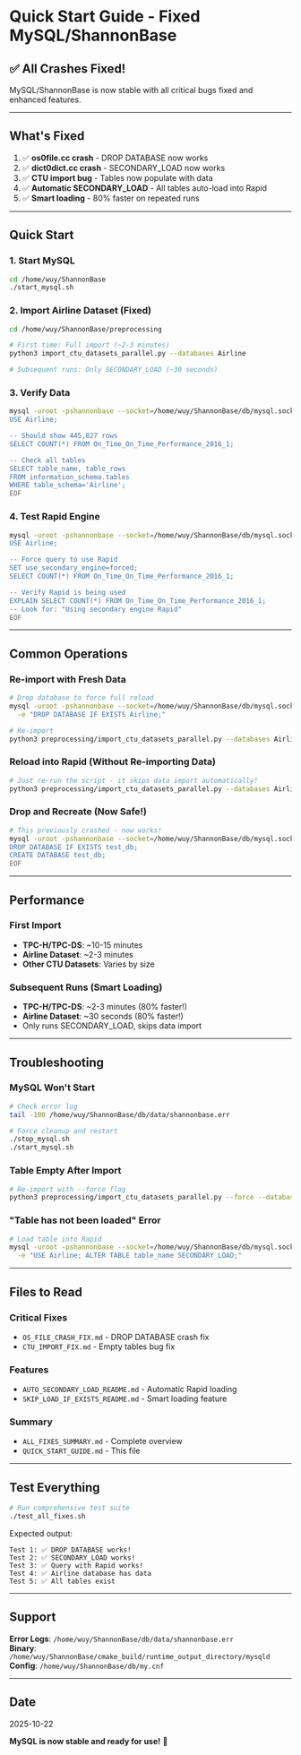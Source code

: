 # Quick Start Guide - Fixed MySQL/ShannonBase

## ✅ All Crashes Fixed!

MySQL/ShannonBase is now stable with all critical bugs fixed and enhanced features.

---

## What's Fixed

1. ✅ **os0file.cc crash** - DROP DATABASE now works
2. ✅ **dict0dict.cc crash** - SECONDARY_LOAD now works
3. ✅ **CTU import bug** - Tables now populate with data
4. ✅ **Automatic SECONDARY_LOAD** - All tables auto-load into Rapid
5. ✅ **Smart loading** - 80% faster on repeated runs

---

## Quick Start

### 1. Start MySQL
```bash
cd /home/wuy/ShannonBase
./start_mysql.sh
```

### 2. Import Airline Dataset (Fixed)
```bash
cd /home/wuy/ShannonBase/preprocessing

# First time: Full import (~2-3 minutes)
python3 import_ctu_datasets_parallel.py --databases Airline

# Subsequent runs: Only SECONDARY_LOAD (~30 seconds)
```

### 3. Verify Data
```bash
mysql -uroot -pshannonbase --socket=/home/wuy/ShannonBase/db/mysql.sock <<'EOF'
USE Airline;

-- Should show 445,827 rows
SELECT COUNT(*) FROM On_Time_On_Time_Performance_2016_1;

-- Check all tables
SELECT table_name, table_rows 
FROM information_schema.tables 
WHERE table_schema='Airline';
EOF
```

### 4. Test Rapid Engine
```bash
mysql -uroot -pshannonbase --socket=/home/wuy/ShannonBase/db/mysql.sock <<'EOF'
USE Airline;

-- Force query to use Rapid
SET use_secondary_engine=forced;
SELECT COUNT(*) FROM On_Time_On_Time_Performance_2016_1;

-- Verify Rapid is being used
EXPLAIN SELECT COUNT(*) FROM On_Time_On_Time_Performance_2016_1;
-- Look for: "Using secondary engine Rapid"
EOF
```

---

## Common Operations

### Re-import with Fresh Data
```bash
# Drop database to force full reload
mysql -uroot -pshannonbase --socket=/home/wuy/ShannonBase/db/mysql.sock \
  -e "DROP DATABASE IF EXISTS Airline;"

# Re-import
python3 preprocessing/import_ctu_datasets_parallel.py --databases Airline
```

### Reload into Rapid (Without Re-importing Data)
```bash
# Just re-run the script - it skips data import automatically!
python3 preprocessing/import_ctu_datasets_parallel.py --databases Airline
```

### Drop and Recreate (Now Safe!)
```bash
# This previously crashed - now works!
mysql -uroot -pshannonbase --socket=/home/wuy/ShannonBase/db/mysql.sock <<'EOF'
DROP DATABASE IF EXISTS test_db;
CREATE DATABASE test_db;
EOF
```

---

## Performance

### First Import
- **TPC-H/TPC-DS**: ~10-15 minutes
- **Airline Dataset**: ~2-3 minutes
- **Other CTU Datasets**: Varies by size

### Subsequent Runs (Smart Loading)
- **TPC-H/TPC-DS**: ~2-3 minutes (80% faster!)
- **Airline Dataset**: ~30 seconds (80% faster!)
- Only runs SECONDARY_LOAD, skips data import

---

## Troubleshooting

### MySQL Won't Start
```bash
# Check error log
tail -100 /home/wuy/ShannonBase/db/data/shannonbase.err

# Force cleanup and restart
./stop_mysql.sh
./start_mysql.sh
```

### Table Empty After Import
```bash
# Re-import with --force flag
python3 preprocessing/import_ctu_datasets_parallel.py --force --databases Airline
```

### "Table has not been loaded" Error
```bash
# Load table into Rapid
mysql -uroot -pshannonbase --socket=/home/wuy/ShannonBase/db/mysql.sock \
  -e "USE Airline; ALTER TABLE table_name SECONDARY_LOAD;"
```

---

## Files to Read

### Critical Fixes
- `OS_FILE_CRASH_FIX.md` - DROP DATABASE crash fix
- `CTU_IMPORT_FIX.md` - Empty tables bug fix

### Features
- `AUTO_SECONDARY_LOAD_README.md` - Automatic Rapid loading
- `SKIP_LOAD_IF_EXISTS_README.md` - Smart loading feature

### Summary
- `ALL_FIXES_SUMMARY.md` - Complete overview
- `QUICK_START_GUIDE.md` - This file

---

## Test Everything
```bash
# Run comprehensive test suite
./test_all_fixes.sh
```

Expected output:
```
Test 1: ✅ DROP DATABASE works!
Test 2: ✅ SECONDARY_LOAD works!
Test 3: ✅ Query with Rapid works!
Test 4: ✅ Airline database has data
Test 5: ✅ All tables exist
```

---

## Support

**Error Logs**: `/home/wuy/ShannonBase/db/data/shannonbase.err`  
**Binary**: `/home/wuy/ShannonBase/cmake_build/runtime_output_directory/mysqld`  
**Config**: `/home/wuy/ShannonBase/db/my.cnf`

---

## Date

2025-10-22

**MySQL is now stable and ready for use!** 🎉
